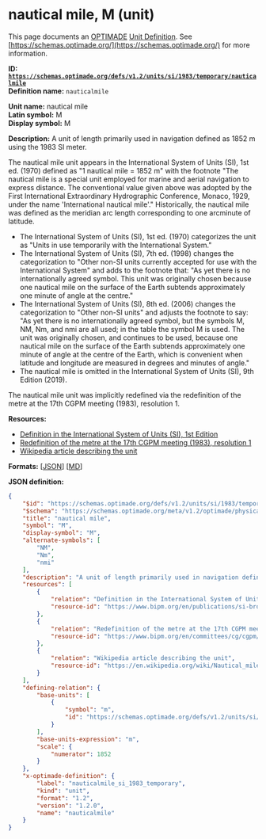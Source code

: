 # nautical mile, M (unit)

This page documents an [OPTIMADE](https://www.optimade.org/) [Unit Definition](https://schemas.optimade.org/#definitions). See [https://schemas.optimade.org/](https://schemas.optimade.org/) for more information.

**ID: [`https://schemas.optimade.org/defs/v1.2/units/si/1983/temporary/nauticalmile`](https://schemas.optimade.org/defs/v1.2/units/si/1983/temporary/nauticalmile.md)**  
**Definition name:** `nauticalmile`

**Unit name:** nautical mile  
**Latin symbol:** M  
**Display symbol:** M  
  
**Description:** A unit of length primarily used in navigation defined as 1852 m using the 1983 SI meter.

The nautical mile unit appears in the International System of Units (SI), 1st ed. (1970) defined as "1 nautical mile = 1852 m" with the footnote "The nautical mile is a special unit employed for marine and aerial navigation to express distance. The conventional value given above was adopted by the First International Extraordinary Hydrographic Conference, Monaco, 1929, under the name 'International nautical mile'."
Historically, the nautical mile was defined as the meridian arc length corresponding to one arcminute of latitude.

- The International System of Units (SI), 1st ed. (1970) categorizes the unit as "Units in use temporarily with the International System."
- The International System of Units (SI), 7th ed. (1998) changes the categorization to "Other non-SI units currently accepted for use with the International System" and adds to the footnote that: "As yet there is no internationally agreed symbol. This unit was originally chosen because one nautical mile on the surface of the Earth subtends approximately one minute of angle at the centre."
- The International System of Units (SI), 8th ed. (2006) changes the categorization to "Other non-SI units" and adjusts the footnote to say: "As yet there is no internationally agreed symbol, but the symbols M, NM, Nm, and nmi are all used; in the table the symbol M is used. The unit was originally chosen, and continues to be used, because one nautical mile on the surface of the Earth subtends approximately one minute of angle at the centre of the Earth, which is convenient when latitude and longitude are measured in degrees and minutes of angle."
- The nautical mile is omitted in the International System of Units (SI), 9th Edition (2019).

The nautical mile unit was implicitly redefined via the redefinition of the metre at the 17th CGPM meeting (1983), resolution 1.

**Resources:**

- [Definition in the International System of Units (SI), 1st Edition](https://www.bipm.org/en/publications/si-brochure)
- [Redefinition of the metre at the 17th CGPM meeting (1983), resolution 1](https://www.bipm.org/en/committees/cg/cgpm/17-1983/resolution-1)
- [Wikipedia article describing the unit](https://en.wikipedia.org/wiki/Nautical_mile)


**Formats:** [[JSON](nauticalmile.json)] [[MD](nauticalmile.md)]

**JSON definition:**

``` json
{
    "$id": "https://schemas.optimade.org/defs/v1.2/units/si/1983/temporary/nauticalmile",
    "$schema": "https://schemas.optimade.org/meta/v1.2/optimade/physical_unit_definition.json",
    "title": "nautical mile",
    "symbol": "M",
    "display-symbol": "M",
    "alternate-symbols": [
        "NM",
        "Nm",
        "nmi"
    ],
    "description": "A unit of length primarily used in navigation defined as 1852 m using the 1983 SI meter.\n\nThe nautical mile unit appears in the International System of Units (SI), 1st ed. (1970) defined as \"1 nautical mile = 1852 m\" with the footnote \"The nautical mile is a special unit employed for marine and aerial navigation to express distance. The conventional value given above was adopted by the First International Extraordinary Hydrographic Conference, Monaco, 1929, under the name 'International nautical mile'.\"\nHistorically, the nautical mile was defined as the meridian arc length corresponding to one arcminute of latitude.\n\n- The International System of Units (SI), 1st ed. (1970) categorizes the unit as \"Units in use temporarily with the International System.\"\n- The International System of Units (SI), 7th ed. (1998) changes the categorization to \"Other non-SI units currently accepted for use with the International System\" and adds to the footnote that: \"As yet there is no internationally agreed symbol. This unit was originally chosen because one nautical mile on the surface of the Earth subtends approximately one minute of angle at the centre.\"\n- The International System of Units (SI), 8th ed. (2006) changes the categorization to \"Other non-SI units\" and adjusts the footnote to say: \"As yet there is no internationally agreed symbol, but the symbols M, NM, Nm, and nmi are all used; in the table the symbol M is used. The unit was originally chosen, and continues to be used, because one nautical mile on the surface of the Earth subtends approximately one minute of angle at the centre of the Earth, which is convenient when latitude and longitude are measured in degrees and minutes of angle.\"\n- The nautical mile is omitted in the International System of Units (SI), 9th Edition (2019).\n\nThe nautical mile unit was implicitly redefined via the redefinition of the metre at the 17th CGPM meeting (1983), resolution 1.",
    "resources": [
        {
            "relation": "Definition in the International System of Units (SI), 1st Edition",
            "resource-id": "https://www.bipm.org/en/publications/si-brochure"
        },
        {
            "relation": "Redefinition of the metre at the 17th CGPM meeting (1983), resolution 1",
            "resource-id": "https://www.bipm.org/en/committees/cg/cgpm/17-1983/resolution-1"
        },
        {
            "relation": "Wikipedia article describing the unit",
            "resource-id": "https://en.wikipedia.org/wiki/Nautical_mile"
        }
    ],
    "defining-relation": {
        "base-units": [
            {
                "symbol": "m",
                "id": "https://schemas.optimade.org/defs/v1.2/units/si/1983/base/metre"
            }
        ],
        "base-units-expression": "m",
        "scale": {
            "numerator": 1852
        }
    },
    "x-optimade-definition": {
        "label": "nauticalmile_si_1983_temporary",
        "kind": "unit",
        "format": "1.2",
        "version": "1.2.0",
        "name": "nauticalmile"
    }
}
```